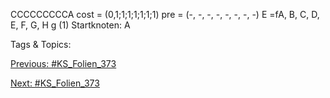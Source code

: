 CCCCCCCCCA
cost = (0,1;1;1;1;1;1;1)
pre = (-, -, -, -, -, -, -, -)
E =fA, B, C, D, E, F, G, H g
(1) Startknoten: A

   Tags & Topics:
   

[Previous: #KS_Folien_373](KS_Folien_373.md)

[Next: #KS_Folien_373](KS_Folien_373.md)